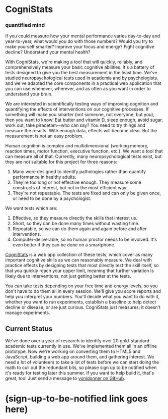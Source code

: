 # CogniStats
### quantified mind

If you could measure how your mental performance varies day-to-day and year-to-year, what would you do with those numbers? Would you try to make yourself smarter? Improve your focus and energy? Fight cognitive decline? Understand your mental health?

With CogniStats, we're making a tool that will quickly, reliably, and comprehensively measure your basic cognitive abilities. It's a battery of tests designed to give you the best measurement in the least time. We've studied neuropsychological tests used in academia and by psychologists, and we've adapted the core components in a practical web application that you can use whenever, wherever, and as often as you want in order to understand your brain.

We are interested in scientifically testing ways of improving cognition and quantifying the effects of interventions on our cognitive processes. If something will make you smarter (not someone, not everyone, but you), then you want to know! Eat butter and vitamin D, sleep enough, avoid sugar, work out, take piracetam--who can say? You need to try things and measure the results. With enough data, effects will become clear. But the measurement is not an easy problem.

Human cognition is complex and multidimensional (working memory, reaction times, motor function, executive function, etc.). We want a tool that can measure all of that. Currently, many neuropsychological tests exist, but they are not suitable for this project for three reasons:
1. Many were designed to identify pathologies rather than quantify performance in healthy adults.
2. They're too long or not effective enough. They measure some constructs of interest, but not in the most efficient way.
3. They're not repeatable. The tests are fixed and can only be given once, or need to be done by a psychologist.

We want tests which are:
1. Effective, so they measure directly the skills that interest us.
2. Short, so they can be done many times without wasting time.
3. Repeatable, so we can do them again and again before and after interventions.
4. Computer-deliverable, so no human proctor needs to be involved. It's even better if they can be done on a smartphone.

[CogniStats](http://cognistats.appspot.com/) is a web app collection of these tests, which cover as many important cognitive skills as we can reasonably measure. We deal with practice effects by designing tests that most directly test the skill itself, so that you quickly reach your upper limit, meaning that further variation is likely due to interventions, not just getting better at the tests.

You can take tests depending on your free time and energy levels, so you don't have to do them all in every session. We'll give you score reports and help you interpret your numbers. You'll decide what you want to do with it, whether you want to run experiments, establish a baseline to help detect decline or disease, or are just curious. CogniStats just measures; it doesn't manage experiments.

## Current Status

We've done over a year of research to identify over 20 gold-standard academic tests currently in use. We've implemented them all in an offline prototype. Now we're working on converting them to HTML5 and JavaScript, building a web app around them, and gathering interest. We need a lot of volunteers to take a lot of tests before we can start doing the math to cull out the redundant bits, so please sign up to be notified when it's ready for testing later this summer. If you want to help build it, that's great, too! Just send a message to [yonidonner on GitHub](http://github.com/yonidonner).

# (sign-up-to-be-notified link goes here)